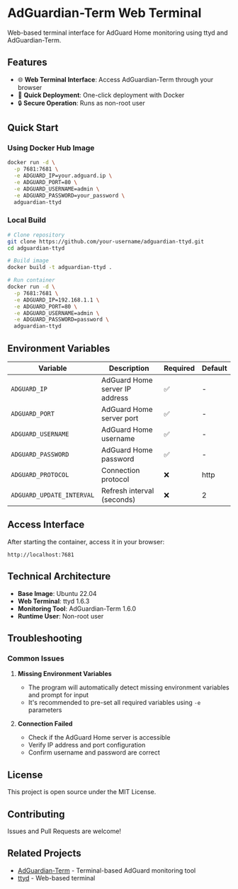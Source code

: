 # AdGuardian-Term Web Terminal

Web-based terminal interface for AdGuard Home monitoring using ttyd and AdGuardian-Term.

## Features

- 🌐 **Web Terminal Interface**: Access AdGuardian-Term through your browser
- 🚀 **Quick Deployment**: One-click deployment with Docker
- 🔒 **Secure Operation**: Runs as non-root user

## Quick Start

### Using Docker Hub Image

```bash
docker run -d \
  -p 7681:7681 \
  -e ADGUARD_IP=your.adguard.ip \
  -e ADGUARD_PORT=80 \
  -e ADGUARD_USERNAME=admin \
  -e ADGUARD_PASSWORD=your_password \
  adguardian-ttyd
```

### Local Build

```bash
# Clone repository
git clone https://github.com/your-username/adguardian-ttyd.git
cd adguardian-ttyd

# Build image
docker build -t adguardian-ttyd .

# Run container
docker run -d \
  -p 7681:7681 \
  -e ADGUARD_IP=192.168.1.1 \
  -e ADGUARD_PORT=80 \
  -e ADGUARD_USERNAME=admin \
  -e ADGUARD_PASSWORD=password \
  adguardian-ttyd
```

## Environment Variables

| Variable | Description | Required | Default |
|----------|-------------|----------|---------|
| `ADGUARD_IP` | AdGuard Home server IP address | ✅ | - |
| `ADGUARD_PORT` | AdGuard Home server port | ✅ | - |
| `ADGUARD_USERNAME` | AdGuard Home username | ✅ | - |
| `ADGUARD_PASSWORD` | AdGuard Home password | ✅ | - |
| `ADGUARD_PROTOCOL` | Connection protocol | ❌ | http |
| `ADGUARD_UPDATE_INTERVAL` | Refresh interval (seconds) | ❌ | 2 |

## Access Interface

After starting the container, access it in your browser:

```
http://localhost:7681
```

## Technical Architecture

- **Base Image**: Ubuntu 22.04
- **Web Terminal**: ttyd 1.6.3
- **Monitoring Tool**: AdGuardian-Term 1.6.0
- **Runtime User**: Non-root user

## Troubleshooting

### Common Issues

1. **Missing Environment Variables**
   - The program will automatically detect missing environment variables and prompt for input
   - It's recommended to pre-set all required variables using `-e` parameters

2. **Connection Failed**
   - Check if the AdGuard Home server is accessible
   - Verify IP address and port configuration
   - Confirm username and password are correct

## License

This project is open source under the MIT License.

## Contributing

Issues and Pull Requests are welcome!

## Related Projects

- [AdGuardian-Term](https://github.com/Lissy93/AdGuardian-Term) - Terminal-based AdGuard monitoring tool
- [ttyd](https://github.com/tsl0922/ttyd) - Web-based terminal
